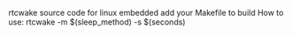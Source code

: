 rtcwake source code for linux embedded
add your Makefile to build
How to use:
  rtcwake -m $(sleep_method) -s $(seconds)
